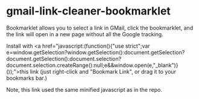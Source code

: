 # gmail-link-cleaner-bookmarklet
Bookmarklet allows you to select a link in GMail, click the bookmarklet, and the link will open in a new page without all the Google tracking.

Install with <a href="javascript:(function(){"use strict";var e=window.getSelection?window.getSelection():document.getSelection?document.getSelection():document.selection?document.selection.createRange():null;e&&window.open(e,"_blank")}());">this link</a>
(just right-click and "Bookmark Link", or drag it to your bookmarks bar.)

Note, this link used the same minified javascript as in the repo.
